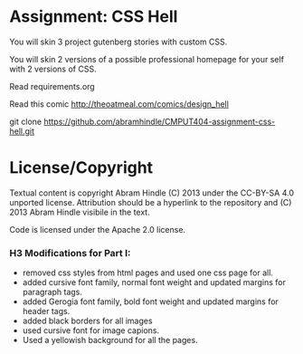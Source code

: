 Assignment: CSS Hell
====================

You will skin 3 project gutenberg stories with custom CSS.

You will skin 2 versions of a possible professional homepage for your
self with 2 versions of CSS.

Read requirements.org

Read this comic http://theoatmeal.com/comics/design_hell

git clone https://github.com/abramhindle/CMPUT404-assignment-css-hell.git

License/Copyright
=================

Textual content is copyright Abram Hindle (C) 2013 under the CC-BY-SA
4.0 unported license. Attribution should be a hyperlink to the
repository and (C) 2013 Abram Hindle visibile in the text.

Code is licensed under the Apache 2.0 license.


### H3 Modifications for Part I:
- removed css styles from html pages and used one css page for all.
- added cursive font family, normal font weight and updated margins for paragraph tags.
- added Gerogia font family, bold font weight and updated margins for header tags.
- added black borders for all images 
- used cursive font for image capions.
- Used a yellowish background for all the pages.


